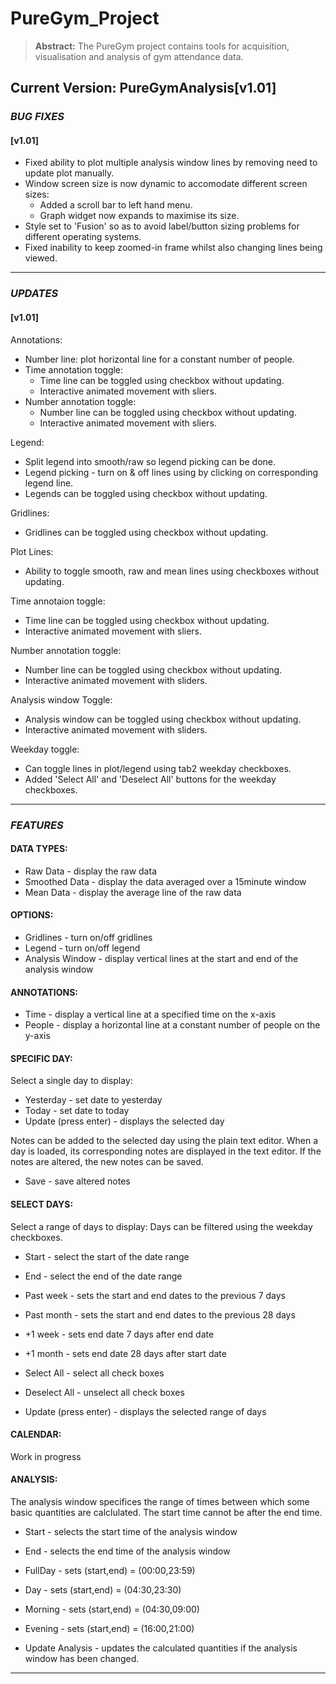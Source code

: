 # PureGym_Project

> **Abstract:** The PureGym project contains tools for acquisition, visualisation and analysis of gym attendance data.

## Current Version: PureGymAnalysis[v1.01]
### _BUG FIXES_
#### [v1.01]
- Fixed ability to plot multiple analysis window lines by removing need to update plot manually.
- Window screen size is now dynamic to accomodate different screen sizes:
  - Added a scroll bar to left hand menu.
  - Graph widget now expands to maximise its size.
- Style set to 'Fusion' so as to avoid label/button sizing problems for different operating systems.
- Fixed inability to keep zoomed-in frame whilst also changing lines being viewed.

---

### _UPDATES_
#### [v1.01]

Annotations:  
- Number line: plot horizontal line for a constant number of people.
- Time annotation toggle: 
  - Time line can be toggled using checkbox without updating.
  - Interactive animated movement with sliers.
- Number annotation toggle: 
  -	Number line can be toggled using checkbox without updating.
  - Interactive animated movement with sliers.
  
Legend: 
- Split legend into smooth/raw so legend picking can be done.
- Legend picking - turn on & off lines using by clicking on corresponding legend line.
- Legends can be toggled using checkbox without updating.

Gridlines:
- Gridlines can be toggled using checkbox without updating.

Plot Lines: 
- Ability to toggle smooth, raw and mean lines using checkboxes without updating.
  
Time annotaion toggle: 
- Time line can be toggled using checkbox without updating.
- Interactive animated movement with sliers.

Number annotation toggle: 
- Number line can be toggled using checkbox without updating.
- Interactive animated movement with sliders.

Analysis window Toggle: 
- Analysis window can be toggled using checkbox without updating.
- Interactive animated movement with sliders.

Weekday toggle: 
- Can toggle lines in plot/legend using tab2 weekday checkboxes.
- Added 'Select All' and 'Deselect All' buttons for the weekday checkboxes.

---

### _FEATURES_
#### DATA TYPES:

 * Raw Data - display the raw data
 * Smoothed Data  - display the data averaged over a 15minute window
 * Mean Data - display the average line of the raw data



#### OPTIONS:

 * Gridlines - turn on/off gridlines
 * Legend - turn on/off legend
 * Analysis Window - display vertical lines at the start and end of the analysis window



#### ANNOTATIONS:

 * Time - display a vertical line at a specified time on the x-axis
 * People - display a horizontal line at a constant number of people on the y-axis



#### SPECIFIC DAY:

Select a single day to display:
 * Yesterday - set date to yesterday
 * Today - set date to today
 * Update (press enter) - displays the selected day

Notes can be added to the selected day using the plain text editor.
When a day is loaded, its corresponding notes are displayed in the text editor.
If the notes are altered, the new notes can be saved.
 * Save - save altered notes




#### SELECT DAYS:

Select a range of days to display:
Days can be filtered using the weekday checkboxes.

 * Start - select the start of the date range
 * End - select the end of the date range

 * Past week - sets the start and end dates to the previous 7 days
 * Past month - sets the start and end dates to the previous 28 days
 * +1 week - sets end date 7 days after end date
 * +1 month - sets end date 28 days after start date
 
 * Select All - select all check boxes
 * Deselect All - unselect all check boxes

 * Update (press enter) - displays the selected range of days



#### CALENDAR:
Work in progress



#### ANALYSIS:

The analysis window specifices the range of times between which some basic quantities are calclulated.
The start time cannot be after the end time.

 * Start - selects the start time of the analysis window
 * End - selects the end time of the analysis window

 * FullDay - sets (start,end) = (00:00,23:59)
 * Day - sets (start,end) = (04:30,23:30)
 * Morning - sets (start,end) = (04:30,09:00)
 * Evening - sets (start,end) = (16:00,21:00)
 
 * Update Analysis - updates the calculated quantities if the analysis window has been changed.
 
---
